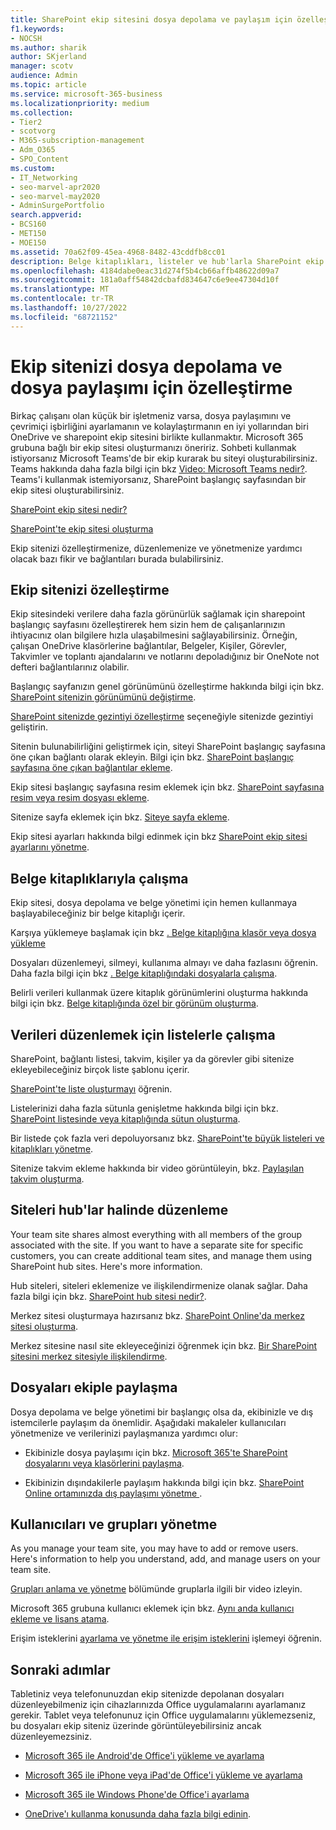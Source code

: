 ```yaml
---
title: SharePoint ekip sitesini dosya depolama ve paylaşım için özelleştirme
f1.keywords:
- NOCSH
ms.author: sharik
author: SKjerland
manager: scotv
audience: Admin
ms.topic: article
ms.service: microsoft-365-business
ms.localizationpriority: medium
ms.collection:
- Tier2
- scotvorg
- M365-subscription-management
- Adm_O365
- SPO_Content
ms.custom:
- IT_Networking
- seo-marvel-apr2020
- seo-marvel-may2020
- AdminSurgePortfolio
search.appverid:
- BCS160
- MET150
- MOE150
ms.assetid: 70a62f09-45ea-4968-8482-43cddfb8cc01
description: Belge kitaplıkları, listeler ve hub'larla SharePoint ekip sitenizi özelleştirmeyi, düzenlemeyi ve yönetmeyi öğrenin.
ms.openlocfilehash: 4184dabe0eac31d274f5b4cb66affb48622d09a7
ms.sourcegitcommit: 181a0aff54842dcbafd834647c6e9ee47304d10f
ms.translationtype: MT
ms.contentlocale: tr-TR
ms.lasthandoff: 10/27/2022
ms.locfileid: "68721152"
---
```

# <a name="customize-your-team-site-for-file-storage-and-sharing"></a>Ekip sitenizi dosya depolama ve dosya paylaşımı için özelleştirme

Birkaç çalışanı olan küçük bir işletmeniz varsa, dosya paylaşımını ve çevrimiçi işbirliğini ayarlamanın ve kolaylaştırmanın en iyi yollarından biri OneDrive ve sharepoint ekip sitesini birlikte kullanmaktır. Microsoft 365 grubuna bağlı bir ekip sitesi oluşturmanızı öneririz. Sohbeti kullanmak istiyorsanız Microsoft Teams'de bir ekip kurarak bu siteyi oluşturabilirsiniz. Teams hakkında daha fazla bilgi için bkz [Video: Microsoft Teams nedir?](https://support.microsoft.com/office/b98d533f-118e-4bae-bf44-3df2470c2b12). Teams'i kullanmak istemiyorsanız, SharePoint başlangıç sayfasından bir ekip sitesi oluşturabilirsiniz. 
  
[SharePoint ekip sitesi nedir?](https://support.microsoft.com/office/75545757-36c3-46a7-beed-0aaa74f0401e)
  
[SharePoint'te ekip sitesi oluşturma](https://support.microsoft.com/office/ef10c1e7-15f3-42a3-98aa-b5972711777d)
  
Ekip sitenizi özelleştirmenize, düzenlemenize ve yönetmenize yardımcı olacak bazı fikir ve bağlantıları burada bulabilirsiniz.
  
 
## <a name="customize-your-team-site"></a>Ekip sitenizi özelleştirme

Ekip sitesindeki verilere daha fazla görünürlük sağlamak için sharepoint başlangıç sayfasını özelleştirerek hem sizin hem de çalışanlarınızın ihtiyacınız olan bilgilere hızla ulaşabilmesini sağlayabilirsiniz. Örneğin, çalışan OneDrive klasörlerine bağlantılar, Belgeler, Kişiler, Görevler, Takvimler ve toplantı ajandalarını ve notlarını depoladığınız bir OneNote not defteri bağlantılarınız olabilir.
  
Başlangıç sayfanızın genel görünümünü özelleştirme hakkında bilgi için bkz. [SharePoint sitenizin görünümünü değiştirme](https://support.microsoft.com/office/06bbadc3-6b04-4a60-9d14-894f6a170818).
  
[SharePoint sitenizde gezintiyi özelleştirme](https://support.microsoft.com/office/3cd61ae7-a9ed-4e1e-bf6d-4655f0bf25ca) seçeneğiyle sitenizde gezintiyi geliştirin.
  
Sitenin bulunabilirliğini geliştirmek için, siteyi SharePoint başlangıç sayfasına öne çıkan bağlantı olarak ekleyin. Bilgi için bkz. [SharePoint başlangıç sayfasına öne çıkan bağlantılar ekleme](/sharepoint/change-links-list-on-sharepoint-home-page).
  
Ekip sitesi başlangıç sayfasına resim eklemek için bkz. [SharePoint sayfasına resim veya resim dosyası ekleme](https://support.microsoft.com/office/4a9b0e98-c89a-4a41-8adb-b7750dccca16).
  
Sitenize sayfa eklemek için bkz. [Siteye sayfa ekleme](https://support.microsoft.com/office/b3d46deb-27a6-4b1e-87b8-df851e503dec).
  
Ekip sitesi ayarları hakkında bilgi edinmek için bkz [SharePoint ekip sitesi ayarlarını yönetme](https://support.microsoft.com/office/8376034D-D0C7-446E-9178-6AB51C58DF42).
  
## <a name="work-with-document-libraries"></a>Belge kitaplıklarıyla çalışma

Ekip sitesi, dosya depolama ve belge yönetimi için hemen kullanmaya başlayabileceğiniz bir belge kitaplığı içerir.

Karşıya yüklemeye başlamak için bkz [. Belge kitaplığına klasör veya dosya yükleme](https://support.microsoft.com/office/eb18fcba-c953-4d45-8d90-8da66edeacdb)
   
Dosyaları düzenlemeyi, silmeyi, kullanıma almayı ve daha fazlasını öğrenin. Daha fazla bilgi için bkz [. Belge kitaplığındaki dosyalarla çalışma](https://support.microsoft.com/office/a9d89171-1673-4892-9dd2-1ca52037dea2).
  
Belirli verileri kullanmak üzere kitaplık görünümlerini oluşturma hakkında bilgi için bkz. [Belge kitaplığında özel bir görünüm oluşturma](https://support.microsoft.com/office/8f6b08e0-a9a0-4232-9b9b-b374a2ad3da7).
  
## <a name="work-with-lists-to-organize-data"></a>Verileri düzenlemek için listelerle çalışma

SharePoint, bağlantı listesi, takvim, kişiler ya da görevler gibi sitenize ekleyebileceğiniz birçok liste şablonu içerir.
  
[SharePoint'te liste oluşturmayı](https://support.microsoft.com/office/0D397414-D95F-41EB-ADDD-5E6EFF41B083#ID0EAAGAAA=Online) öğrenin.
  
Listelerinizi daha fazla sütunla genişletme hakkında bilgi için bkz. [SharePoint listesinde veya kitaplığında sütun oluşturma](https://support.microsoft.com/office/2b0361ae-1bd3-41a3-8329-269e5f81cfa2).
  
Bir listede çok fazla veri depoluyorsanız bkz. [SharePoint'te büyük listeleri ve kitaplıkları yönetme](https://support.microsoft.com/office/B8588DAE-9387-48C2-9248-C24122F07C59).
  
Sitenize takvim ekleme hakkında bir video görüntüleyin, bkz. [Paylaşılan takvim oluşturma](https://support.microsoft.com/office/61b96006-70e2-4535-a34f-ee4fc772f798).

## <a name="organize-sites-into-hubs"></a>Siteleri hub'lar halinde düzenleme

Your team site shares almost everything with all members of the group associated with the site. If you want to have a separate site for specific customers, you can create additional team sites, and manage them using SharePoint hub sites. Here's more information.
  
Hub siteleri, siteleri eklemenize ve ilişkilendirmenize olanak sağlar. Daha fazla bilgi için bkz. [SharePoint hub sitesi nedir?](https://support.microsoft.com/office/fe26ae84-14b7-45b6-a6d1-948b3966427f).
  
Merkez sitesi oluşturmaya hazırsanız bkz. [SharePoint Online'da merkez sitesi oluşturma](/sharepoint/create-hub-site).
  
Merkez sitesine nasıl site ekleyeceğinizi öğrenmek için bkz. [Bir SharePoint sitesini merkez sitesiyle ilişkilendirme](https://support.microsoft.com/office/ae0009fd-af04-4d3d-917d-88edb43efc05).
  
## <a name="sharing-files-with-the-team"></a>Dosyaları ekiple paylaşma

Dosya depolama ve belge yönetimi bir başlangıç olsa da, ekibinizle ve dış istemcilerle paylaşım da önemlidir. Aşağıdaki makaleler kullanıcıları yönetmenize ve verilerinizi paylaşmanıza yardımcı olur:
  
- Ekibinizle dosya paylaşımı için bkz. [Microsoft 365'te SharePoint dosyalarını veya klasörlerini paylaşma](https://support.microsoft.com/office/1fe37332-0f9a-4719-970e-d2578da4941c).
  
- Ekibinizin dışındakilerle paylaşım hakkında bilgi için bkz. [SharePoint Online ortamınızda dış paylaşımı yönetme ](/sharepoint/external-sharing-overview).
  
## <a name="managing-users-and-groups"></a>Kullanıcıları ve grupları yönetme

As you manage your team site, you may have to add or remove users. Here's information to help you understand, add, and manage users on your team site.
  
[Grupları anlama ve yönetme](/training/m365/) bölümünde gruplarla ilgili bir video izleyin. 
  
Microsoft 365 grubuna kullanıcı eklemek için bkz. [Aynı anda kullanıcı ekleme ve lisans atama](../add-users/add-users.md).
  
Erişim isteklerini [ayarlama ve yönetme ile erişim isteklerini](https://support.microsoft.com/office/94B26E0B-2822-49D4-929A-8455698654B3) işlemeyi öğrenin.
  
## <a name="next-steps"></a>Sonraki adımlar

Tabletiniz veya telefonunuzdan ekip sitenizde depolanan dosyaları düzenleyebilmeniz için cihazlarınızda Office uygulamalarını ayarlamanız gerekir. Tablet veya telefonunuz için Office uygulamalarını yüklemezseniz, bu dosyaları ekip siteniz üzerinde görüntüleyebilirsiniz ancak düzenleyemezsiniz. 
    
  - [Microsoft 365 ile Android'de Office'i yükleme ve ayarlama](https://support.microsoft.com/office/cafe9d6f-8b0c-4b03-b20a-12438a82a22d)
    
  - [Microsoft 365 ile iPhone veya iPad'de Office'i yükleme ve ayarlama](https://support.microsoft.com/office/9df6d10c-7281-4671-8666-6ca8e339b628)
    
  - [Microsoft 365 ile Windows Phone'de Office'i ayarlama](https://support.microsoft.com/office/2b7c1b51-a717-45d6-90c9-ee1c1c5ee0b7)
    
- [OneDrive'ı kullanma konusunda daha fazla bilgi edinin](https://go.microsoft.com/fwlink/?LinkID=511458).
